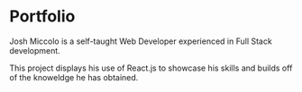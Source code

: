 # Portfolio

Josh Miccolo is a self-taught Web Developer experienced in Full Stack development.

This project displays his use of React.js to showcase his skills and builds off of the knoweldge he has obtained.
